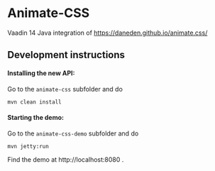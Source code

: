 # Animate-CSS

Vaadin 14 Java integration of
https://daneden.github.io/animate.css/

## Development instructions

#### Installing the new API:
Go to the `animate-css` subfolder and do
```
mvn clean install
```

#### Starting the demo:
Go to the `animate-css-demo` subfolder and do

```
mvn jetty:run
```

Find the demo at http://localhost:8080 .
